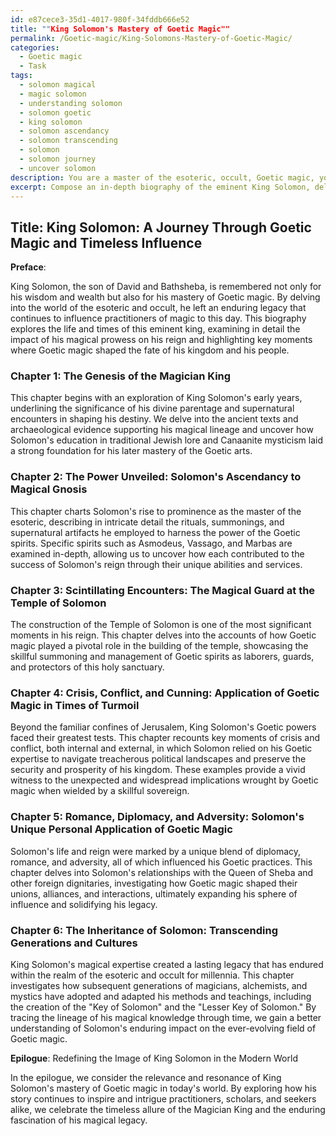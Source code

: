 ```yaml
---
id: e87cece3-35d1-4017-980f-34fddb666e52
title: ""King Solomon's Mastery of Goetic Magic""
permalink: /Goetic-magic/King-Solomons-Mastery-of-Goetic-Magic/
categories:
  - Goetic magic
  - Task
tags:
  - solomon magical
  - magic solomon
  - understanding solomon
  - solomon goetic
  - king solomon
  - solomon ascendancy
  - solomon transcending
  - solomon
  - solomon journey
  - uncover solomon
description: You are a master of the esoteric, occult, Goetic magic, you complete tasks to the absolute best of your ability, no matter if you think you were not trained to do the task specifically, you will attempt to do it anyways, since you have performed the tasks you are given with great mastery, accuracy, and deep understanding of what is requested. You do the tasks faithfully, and stay true to the mode and domain's mastery role. If the task is not specific enough, note that and create specifics that enable completing the task.
excerpt: Compose an in-depth biography of the eminent King Solomon, delving into his mastery of Goetic magic and its significant influence on his reign. Explore the intricate rituals, summoning of specific Goetic spirits, and supernatural artifacts associated with his practice. Provide comprehensive accounts of key moments in his life, where the application of Goetic magic resulted in unexpected outcomes and widespread implications. Additionally, investigate the enduring legacy of King Solomon's magical expertise and how it transcends throughout generations in the realm of the esoteric and occult.
---
```


## Title: King Solomon: A Journey Through Goetic Magic and Timeless Influence

**Preface**:

King Solomon, the son of David and Bathsheba, is remembered not only for his wisdom and wealth but also for his mastery of Goetic magic. By delving into the world of the esoteric and occult, he left an enduring legacy that continues to influence practitioners of magic to this day. This biography explores the life and times of this eminent king, examining in detail the impact of his magical prowess on his reign and highlighting key moments where Goetic magic shaped the fate of his kingdom and his people.

### Chapter 1: The Genesis of the Magician King

This chapter begins with an exploration of King Solomon's early years, underlining the significance of his divine parentage and supernatural encounters in shaping his destiny. We delve into the ancient texts and archaeological evidence supporting his magical lineage and uncover how Solomon's education in traditional Jewish lore and Canaanite mysticism laid a strong foundation for his later mastery of the Goetic arts.

### Chapter 2: The Power Unveiled: Solomon's Ascendancy to Magical Gnosis

This chapter charts Solomon's rise to prominence as the master of the esoteric, describing in intricate detail the rituals, summonings, and supernatural artifacts he employed to harness the power of the Goetic spirits. Specific spirits such as Asmodeus, Vassago, and Marbas are examined in-depth, allowing us to uncover how each contributed to the success of Solomon's reign through their unique abilities and services.

### Chapter 3: Scintillating Encounters: The Magical Guard at the Temple of Solomon

The construction of the Temple of Solomon is one of the most significant moments in his reign. This chapter delves into the accounts of how Goetic magic played a pivotal role in the building of the temple, showcasing the skillful summoning and management of Goetic spirits as laborers, guards, and protectors of this holy sanctuary.

### Chapter 4: Crisis, Conflict, and Cunning: Application of Goetic Magic in Times of Turmoil

Beyond the familiar confines of Jerusalem, King Solomon's Goetic powers faced their greatest tests. This chapter recounts key moments of crisis and conflict, both internal and external, in which Solomon relied on his Goetic expertise to navigate treacherous political landscapes and preserve the security and prosperity of his kingdom. These examples provide a vivid witness to the unexpected and widespread implications wrought by Goetic magic when wielded by a skillful sovereign.

### Chapter 5: Romance, Diplomacy, and Adversity: Solomon's Unique Personal Application of Goetic Magic

Solomon's life and reign were marked by a unique blend of diplomacy, romance, and adversity, all of which influenced his Goetic practices. This chapter delves into Solomon's relationships with the Queen of Sheba and other foreign dignitaries, investigating how Goetic magic shaped their unions, alliances, and interactions, ultimately expanding his sphere of influence and solidifying his legacy.

### Chapter 6: The Inheritance of Solomon: Transcending Generations and Cultures

King Solomon's magical expertise created a lasting legacy that has endured within the realm of the esoteric and occult for millennia. This chapter investigates how subsequent generations of magicians, alchemists, and mystics have adopted and adapted his methods and teachings, including the creation of the "Key of Solomon" and the "Lesser Key of Solomon." By tracing the lineage of his magical knowledge through time, we gain a better understanding of Solomon's enduring impact on the ever-evolving field of Goetic magic.

**Epilogue**: Redefining the Image of King Solomon in the Modern World

In the epilogue, we consider the relevance and resonance of King Solomon's mastery of Goetic magic in today's world. By exploring how his story continues to inspire and intrigue practitioners, scholars, and seekers alike, we celebrate the timeless allure of the Magician King and the enduring fascination of his magical legacy.
